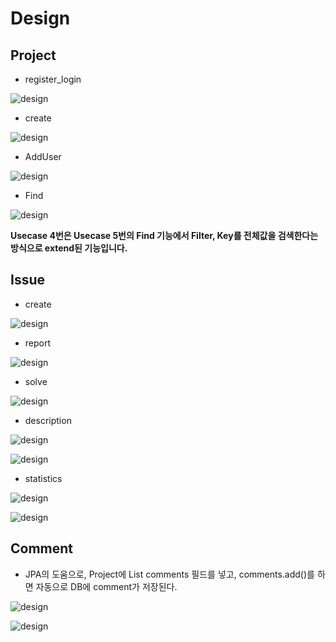 #   Design
##  Project

+  register_login

![design](./resources/register_login.png)

+   create

![design](./resources/create_project.jpg)


+ AddUser

![design](./resources/addUserToProject.png)


+ Find

![design](./resources/find_issue.png)

**Usecase 4번은 Usecase 5번의 Find 기능에서 Filter, Key를 전체값을 검색한다는 방식으로 extend된 기능입니다.**


##  Issue
+   create

![design](./resources/report_issue.jpg)

+  report

![design](./resources/addIssue.jpg)

+  solve

![design](./resources/issueSolved.jpg)

+  description

![design](./resources/Issue_Description(SSD).png)

![design](./resources/Issue_Description.png)

+ statistics

![design](./resources/Report_Statistics(SSD).png)

![design](./resources/Report_Statistics.png)

##  Comment
+   JPA의 도움으로, Project에 List<Comment> comments 필드를 넣고, comments.add()를 하면 자동으로 DB에 comment가 저장된다.

![design](./resources/Comment_Manage(SSD).png)

![design](./resources/Comment_Manage.png)
